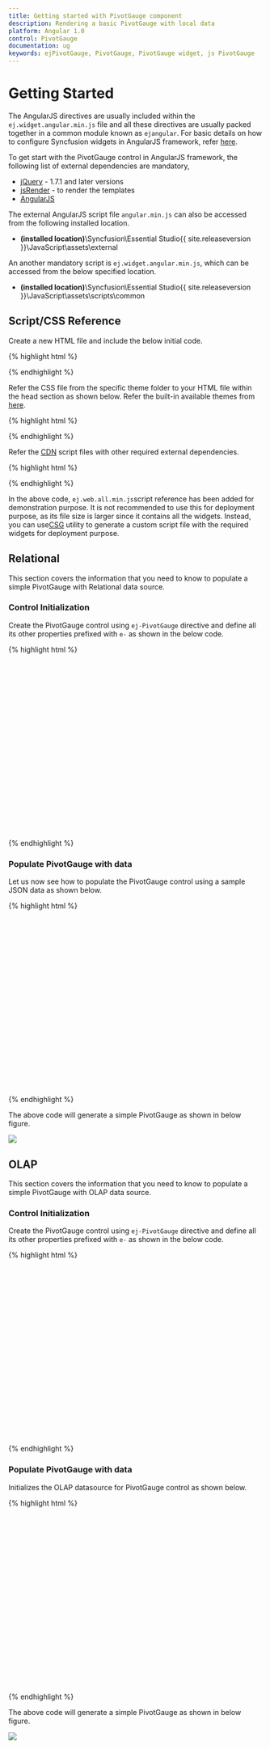 ```yaml
---
title: Getting started with PivotGauge component	
description: Rendering a basic PivotGauge with local data
platform: Angular 1.0
control: PivotGauge
documentation: ug
keywords: ejPivotGauge, PivotGauge, PivotGauge widget, js PivotGauge 
---
```


# Getting Started

The AngularJS directives are usually included within the `ej.widget.angular.min.js` file and all these directives are usually packed together in a common module known as `ejangular`. For basic details on how to configure Syncfusion widgets in AngularJS framework, refer [here](https://help.syncfusion.com/js/angularjs).

To get start with the PivotGauge control in AngularJS framework, the following list of external dependencies are mandatory, 

* [jQuery](http://jquery.com) - 1.7.1 and later versions
* [jsRender](https://github.com/borismoore/jsrender) - to render the templates
* [AngularJS](https://angularjs.org/)

The external AngularJS script file `angular.min.js` can also be accessed from the following installed location.

* **(installed location)**\Syncfusion\Essential Studio\{{ site.releaseversion }}\JavaScript\assets\external

An another mandatory script is `ej.widget.angular.min.js`, which can be accessed from the below specified location.

* **(installed location)**\Syncfusion\Essential Studio\{{ site.releaseversion }}\JavaScript\assets\scripts\common

## Script/CSS Reference

Create a new HTML file and include the below initial code.

{% highlight html %}

<!DOCTYPE html>
<html lang="en" xmlns="http://www.w3.org/1999/xhtml">
    <head>
        <meta charset="utf-8" />
        <title> </title>
    </head>
    <body>
    </body>
</html>

{% endhighlight %}

Refer the CSS file from the specific theme folder to your HTML file within the head section as shown below. Refer the built-in available themes from [here](https://help.syncfusion.com/js/theming-in-essential-javascript-components).

{% highlight html %}

<head>
    <meta charset="utf-8" />
    <title>Getting Started - PivotGauge</title>
    <link href="http://cdn.syncfusion.com/{{ site.releaseversion }}/js/web/flat-azure/ej.web.all.min.css" rel="stylesheet" />
</head>

{% endhighlight %}

Refer the [CDN](https://help.syncfusion.com/js/cdn) script files with other required external dependencies.

{% highlight html %}

<head>
    <meta charset="utf-8" />
    <title>Getting Started - PivotGauge</title>
    <link href="http://cdn.syncfusion.com/{{ site.releaseversion }}/js/web/flat-azure/ej.web.all.min.css" rel="stylesheet" />
    <script src="http://cdn.syncfusion.com/js/assets/external/jquery-3.0.0.min.js"></script>
    <script src="http://cdn.syncfusion.com/js/assets/external/jsrender.min.js"></script>
    <script src="http://cdn.syncfusion.com/js/assets/external/angular.min.js"></script>
    <script src="http://cdn.syncfusion.com/{{ site.releaseversion }}/js/web/ej.web.all.min.js"></script>
    <script src="http://cdn.syncfusion.com/{{ site.releaseversion }}/js/common/ej.widget.angular.min.js"></script>
</head>

{% endhighlight %}

In the above code, `ej.web.all.min.js`script reference has been added for demonstration purpose. It is not recommended to use this for deployment purpose, as its file size is larger since it contains all the widgets. Instead, you can use[CSG](http://csg.syncfusion.com/# "") utility to generate a custom script file with the required widgets for deployment purpose.

## Relational

This section covers the information that you need to know to populate a simple PivotGauge with Relational data source.

### Control Initialization

Create the PivotGauge control using `ej-PivotGauge` directive and define all its other properties prefixed with `e-` as shown in the below code.

{% highlight html %}

<html xmlns="http://www.w3.org/1999/xhtml" ng-app="PivotGaugeApp">

<body>
    <div ng-controller="PivotGaugeCtrl">
        <div id="PivotGauge1" ej-pivotgauge e-dataSource="dataSource" e-enabletooltip="enableTooltip" e-rowscount="rowsCount"
        e-columnscount="columnsCount" e-scales="scales" e-load="loadGaugeTheme" e-backgroundcolor="backgroundColor" e-labelFormatSettings="labelFormatSettings"
        style="min-height: 290px; height: 338px; width: 100%; overflow: auto; position:relative;" />
    </div>
</body>

</html>

{% endhighlight %}

### Populate PivotGauge with data

Let us now see how to populate the PivotGauge control using a sample JSON data as shown below.

{% highlight html %}

<html xmlns="http://www.w3.org/1999/xhtml" ng-app="PivotGaugeApp">
<head> <!-- Dependency file references --> </head>
<body>
    <div ng-controller="PivotGaugeCtrl">
        <div id="PivotGauge1" ej-pivotgauge e-dataSource="dataSource" e-enabletooltip="enableTooltip" e-rowscount="rowsCount"
            e-columnscount="columnsCount" e-scales="scales" e-load="loadGaugeTheme" e-backgroundcolor="backgroundColor" e-labelFormatSettings="labelFormatSettings"
            style="min-height: 290px; height: 338px; width: 100%; overflow: auto; position:relative;" />
    </div>
<script>
    var pivot_dataset = [
                { Amount: 100, Country: "Canada", Date: "FY 2005", Product: "Bike", Quantity: 2, State: "Alberta" },
                { Amount: 200, Country: "Canada", Date: "FY 2006", Product: "Van", Quantity: 3, State: "British Columbia" },
                { Amount: 300, Country: "Canada", Date: "FY 2007", Product: "Car", Quantity: 4, State: "Brunswick" },
                { Amount: 150, Country: "Canada", Date: "FY 2008", Product: "Bike", Quantity: 3, State: "Manitoba" },
                { Amount: 200, Country: "Canada", Date: "FY 2006", Product: "Car", Quantity: 4, State: "Ontario" },
                { Amount: 100, Country: "Canada", Date: "FY 2007", Product: "Van", Quantity: 1, State: "Quebec" },
                { Amount: 200, Country: "France", Date: "FY 2005", Product: "Bike", Quantity: 2, State: "Charente-Maritime" },
                { Amount: 250, Country: "France", Date: "FY 2006", Product: "Van", Quantity: 4, State: "Essonne" },
                { Amount: 300, Country: "France", Date: "FY 2007", Product: "Car", Quantity: 3, State: "Garonne (Haute)" },
                { Amount: 150, Country: "France", Date: "FY 2008", Product: "Van", Quantity: 2, State: "Gers" },
                { Amount: 200, Country: "Germany", Date: "FY 2006", Product: "Van", Quantity: 3, State: "Bayern" },
                { Amount: 250, Country: "Germany", Date: "FY 2007", Product: "Car", Quantity: 3, State: "Brandenburg" },
                { Amount: 150, Country: "Germany", Date: "FY 2008", Product: "Car", Quantity: 4, State: "Hamburg" },
                { Amount: 200, Country: "Germany", Date: "FY 2008", Product: "Bike", Quantity: 4, State: "Hessen" },
                { Amount: 150, Country: "Germany", Date: "FY 2007", Product: "Van", Quantity: 3, State: "Nordrhein-Westfalen" },
                { Amount: 100, Country: "Germany", Date: "FY 2005", Product: "Bike", Quantity: 2, State: "Saarland" },
                { Amount: 150, Country: "United Kingdom", Date: "FY 2008", Product: "Bike", Quantity: 5, State: "England" },
                { Amount: 250, Country: "United States", Date: "FY 2007", Product: "Car", Quantity: 4, State: "Alabama" },
                { Amount: 200, Country: "United States", Date: "FY 2005", Product: "Van", Quantity: 4, State: "California" },
                { Amount: 100, Country: "United States", Date: "FY 2006", Product: "Bike", Quantity: 2, State: "Colorado" },
                { Amount: 150, Country: "United States", Date: "FY 2008", Product: "Car", Quantity: 3, State: "New Mexico" },
                { Amount: 200, Country: "United States", Date: "FY 2005", Product: "Bike", Quantity: 4, State: "New York" },
                { Amount: 250, Country: "United States", Date: "FY 2008", Product: "Car", Quantity: 3, State: "North Carolina" },
                { Amount: 300, Country: "United States", Date: "FY 2007", Product: "Van", Quantity: 4, State: "South Carolina" }
    ];
    var dataSource = {
            data: pivot_dataset,
            rows: [
                {
	                fieldName: "Country",
	                fieldCaption: "Country"
                },
                {
	                fieldName: "State",
	                fieldCaption: "State"
                }
            ],
            columns: [
                { 
	                fieldName: "Product",
	                fieldCaption: "Product"
                }
            ],
            values: [
                {
	                fieldName: "Amount",
	                fieldCaption: "Amount"
                },
                {
	                fieldName: "Quantity",
	                fieldCaption: "Quantity"
                }
            ]
    };

var scale = [{
        showRanges: true,
        radius: 150, showScaleBar: true, size: 1,
        border: {
            width: 0.5
        },
        showIndicators: true, showLabels: true,
        pointers: [{
            showBackNeedle: true,
            backNeedleLength: 20,
            length: 125,
            width: 7
        },
        {
            type: "marker",
            markerType: "diamond",
            distanceFromScale: 5,
            placement: "center",
            backgroundColor: "#29A4D9",
            length: 25,
            width: 15
    }],
    ticks: [{
        type: "major",
        distanceFromScale: 2,
        height: 16,
        width: 1, color: "#8c8c8c"
    }, {
        type: "minor",
        height: 6,
        width: 1,
        distanceFromScale: 2,
        color: "#8c8c8c"
    }],
    labels: [{
        color: "#8c8c8c"
    }],
    ranges: [{
        distanceFromScale: -5,
        backgroundColor: "#fc0606",
        border: {
	        color: "#fc0606"
        }
    }, {
        distanceFromScale: -5
    }],
    customLabels: [{
            position: { x: 180, y: 290 },
            font: { size: "10px", fontFamily: "Segoe UI", fontStyle: "Normal" }, color: "#666666"
    }, {
            position: { x: 180, y: 320 },
            font: { size: "10px", fontFamily: "Segoe UI", fontStyle: "Normal" }, lcolor: "#666666"
    }, {
             position: { x: 180, y: 150 },
             font: { size: "12px", fontFamily: "Segoe UI", fontStyle: "Normal" }, color: "#666666"
             }]
    }];

    angular.module('PivotGaugeApp', ['ejangular']).controller('PivotGaugeCtrl', function ($scope) {
        $scpe.dataSource = dataSource;
        $scope.enableTooltip = true;
        $scope.rowsCount = 2;
        $scope.columnsCount = 3;
        $scope.scales = scale;
        $scope.labelFormatSettings = { decimalPlaces: 2 };
        $scope.backgroundColor = "transparent";
    });
</script>
</body>

</html>

{% endhighlight %}

The above code will generate a simple PivotGauge as shown in below figure.

![](getting-started_images/purejs.png)

## OLAP

This section covers the information that you need to know to populate a simple PivotGauge with OLAP data source.

### Control Initialization

Create the PivotGauge control using `ej-PivotGauge` directive and define all its other properties prefixed with `e-` as shown in the below code.

{% highlight html %}

<html xmlns="http://www.w3.org/1999/xhtml" ng-app="PivotGaugeApp">

<body>
    <div ng-controller="PivotGaugeCtrl">
        <div id="PivotGauge1" ej-pivotgauge e-dataSource="dataSource" e-enabletooltip="enableTooltip" e-rowscount="rowsCount"
            e-columnscount="columnsCount" e-scales="scales" e-load="loadGaugeTheme" e-backgroundcolor="backgroundColor" e-labelFormatSettings="labelFormatSettings"
            style="min-height: 275px; height: 338px; width: 100%; overflow: auto; position:relative;" />
    </div>
</body>

</html>

{% endhighlight %}

### Populate PivotGauge with data

Initializes the OLAP datasource for PivotGauge control as shown below.

{% highlight html %}

<html xmlns="http://www.w3.org/1999/xhtml" ng-app="PivotGaugeApp">
<head> <!-- Dependency file references --> </head>
<body>
    <div ng-controller="PivotGaugeCtrl">
        <div id="PivotGauge" ej-pivotgauge e-dataSource="dataSource" e-enabletooltip="enableTooltip" e-rowscount="rowsCount"
            e-columnscount="columnsCount" e-scales="scales" e-load="loadGaugeTheme" e-backgroundcolor="backgroundColor" e-labelFormatSettings="labelFormatSettings"
            style="min-height: 275px; height: 338px; width: 100%; overflow: auto; position:relative;" />
    </div>

<script>
    var scale = [{
            showRanges: true,
            radius: 150, showScaleBar: true, size: 1,
            border: {
                width: 0.5
            },
            showIndicators: true, showLabels: true,
            pointers: [{ 
                showBackNeedle: true,
                backNeedleLength: 20,
                length: 125,
                width: 7
            },
            {
                type: "marker",
                markerType: "diamond",
                distanceFromScale: 5,
                placement: "center",
                backgroundColor: "#29A4D9",
                length: 25,
                width: 15
            }],
            ticks: [{
                type: "major",
                distanceFromScale: 2,
                height: 16,
                width: 1, color: "#8c8c8c"
            }, {
                type: "minor",
                height: 6,
                width: 1,
                distanceFromScale: 2,
                color: "#8c8c8c"
            }], 

            labels: [{
                color: "#8c8c8c"
            }],
            ranges: [{
                distanceFromScale: -5,
                backgroundColor: "#fc0606",
                border: {
                    color: "#fc0606"
                }
            }, {
                distanceFromScale: -5
            }],      
            customLabels: [{
                position: { x: 180, y: 290 },
                font: { size: "10px", fontFamily: "Segoe UI", fontStyle: "Normal" }, color: "#666666"
            }, {
                position: { x: 180, y: 320 },
                font: { size: "10px", fontFamily: "Segoe UI", fontStyle: "Normal" }, lcolor: "#666666"
            }, {
                position: { x: 180, y: 150 },
                font: { size: "12px", fontFamily: "Segoe UI", fontStyle: "Normal" }, color: "#666666"
            }]
    }];

    angular.module('PivotGaugeApp', ['ejangular']).controller('PivotGaugeOlapCtrl', function ($scope) {
        $scope.dataSource = {
            data: "http://bi.syncfusion.com/olap/msmdpump.dll",
            catalog: "Adventure Works DW 2008 SE",
            cube: "Adventure Works",
            rows: [
                {
                    fieldName: "[Date].[Fiscal]",
                    filterItems: { filterType: "include", values: ["[Date].[Fiscal].[Fiscal Year].&amp;[2004]"] }
                },
            ],
            columns: [
                {
                    fieldName: "[Customer].[Customer Geography]"
                }
            ],
            values: [
                {
                    measures: [
                        {
                            fieldName: "[Measures].[Internet Sales Amount]"
                        },
                        {
                            fieldName: "[Measures].[Internet Revenue Status]"
                        },
                        {
                            fieldName: "[Measures].[Internet Revenue Trend]"
                        },
                        { 
                            fieldName: "[Measures].[Internet Revenue Goal]"
                        },
                    ],
                    axis: ej.PivotGauge.AxisName.Columns
                }
            ]
        };
        $scope.dataSource = $scope.dataSource;
        $scope.enableTooltip = true;
        $scope.rowsCount = 2;
        $scope.columnsCount = 3;
        $scope.scales = scale;
        $scope.labelFormatSettings = { decimalPlaces: 2 };
        $scope.backgroundColor = "transparent";
    });
</script>
</body>

</html>

{% endhighlight %}

The above code will generate a simple PivotGauge as shown in below figure.

![](getting-started_images/Olap.png)